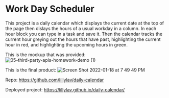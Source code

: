 # Work Day Scheduler

This project is a daily calendar which displays the current date at the top of the page then dislays the hours of a usual workday in a column. In each hour block you can type in a task and save it. Then the calendar tracks the current hour greying out the hours that have past, highlighting the current hour in red, and highlighting the upcoming hours in green.

This is the mockup that was provided:
![05-third-party-apis-homework-demo (1)](https://user-images.githubusercontent.com/93904532/150057272-e8bab590-a8af-4b82-a8e9-5082ba978c50.gif)

This is the final product:
![Screen Shot 2022-01-18 at 7 49 49 PM](https://user-images.githubusercontent.com/93904532/150054642-a2c06072-e8a9-4b69-ad5e-a1decb8016c7.png)

Repo:
https://github.com/lillylav/daily-calendar

Deployed project:
https://lillylav.github.io/daily-calendar/
